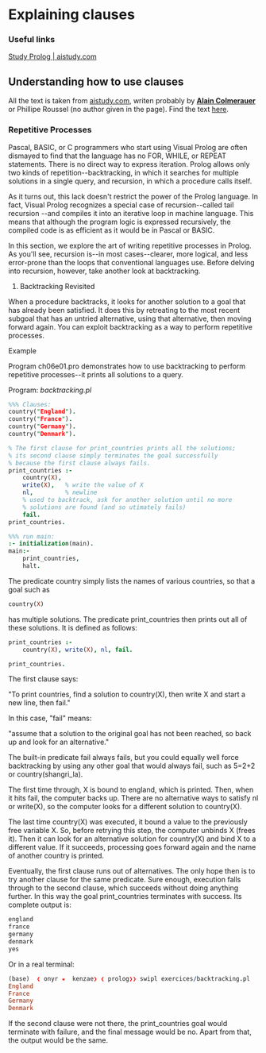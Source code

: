 # Explaining clauses

### Useful links

[Study Prolog | aistudy.com](http://www.aistudy.com/program/prolog/prolog.htm)



## Understanding how to use clauses

All the text is taken from [aistudy.com](http://www.aistudy.com/program/prolog/visual_prolog/Repetitive%20Processes.htm), writen probably by **[Alain Colmerauer](https://en.wikipedia.org/wiki/Alain_Colmerauer)** or Phillipe Roussel (no author given in the page). Find the text [here](http://www.aistudy.com/program/prolog/visual_prolog/Repetitive%20Processes.htm).



### Repetitive Processes

Pascal, BASIC, or C programmers who start using Visual Prolog are often dismayed to find that the language has no FOR, WHILE, or REPEAT statements. There is no direct way to express iteration. Prolog allows only two kinds of repetition--backtracking, in which it searches for multiple solutions in a single query, and recursion, in which a procedure calls itself.

As it turns out, this lack doesn't restrict the power of the Prolog language. In fact, Visual Prolog recognizes a special case of recursion--called tail recursion --and compiles it into an iterative loop in machine language. This means that although the program logic is expressed recursively, the compiled code is as efficient as it would be in Pascal or BASIC.

In this section, we explore the art of writing repetitive processes in Prolog. As you'll see, recursion is--in most cases--clearer, more logical, and less error-prone than the loops that conventional languages use. Before delving into recursion, however, take another look at backtracking.

1. Backtracking Revisited

When a procedure backtracks, it looks for another solution to a goal that has already been satisfied. It does this by retreating to the most recent subgoal that has an untried alternative, using that alternative, then moving forward again. You can exploit backtracking as a way to perform repetitive processes.

Example

Program ch06e01.pro demonstrates how to use backtracking to perform repetitive processes--it prints all solutions to a query.

Program: *backtracking.pl*

```prolog
%%% Clauses:
country("England").
country("France").
country("Germany").
country("Denmark").

% The first clause for print_countries prints all the solutions; 
% its second clause simply terminates the goal successfully 
% because the first clause always fails.
print_countries :-
    country(X),
    write(X),   % write the value of X
    nl,         % newline
    % used to backtrack, ask for another solution until no more 
    % solutions are found (and so utimately fails)
    fail.   
print_countries.

%%% run main:
:- initialization(main).
main:- 
    print_countries,
    halt.
```

The predicate country simply lists the names of various countries, so that a goal such as

```prolog
country(X)
```

has multiple solutions. The predicate print_countries then prints out all of these solutions. It is defined as follows:

```prolog
print_countries :-
    country(X), write(X), nl, fail.

print_countries.
```

The first clause says:

"To print countries, find a solution to country(X), then write X and start a new line, then fail."

In this case, "fail" means:

"assume that a solution to the original goal has not been reached, so back up and look for an alternative."

The built-in predicate fail always fails, but you could equally well force backtracking by using any other goal that would always fail, such as 5=2+2 or country(shangri_la).

The first time through, X is bound to england, which is printed. Then, when it hits fail, the computer backs up. There are no alternative ways to satisfy nl or write(X), so the computer looks for a different solution to country(X).

The last time country(X) was executed, it bound a value to the previously free variable X. So, before retrying this step, the computer unbinds X (frees it). Then it can look for an alternative solution for country(X) and bind X to a different value. If it succeeds, processing goes forward again and the name of another country is printed.

Eventually, the first clause runs out of alternatives. The only hope then is to try another clause for the same predicate. Sure enough, execution falls through to the second clause, which succeeds without doing anything further. In this way the goal print_countries terminates with success. Its complete output is:

```prolog
england
france
germany
denmark
yes
```

Or in a real terminal:

```prolog
(base)  ❮ onyr ★  kenzae❯ ❮ prolog❯❯ swipl exercices/backtracking.pl 
England
France
Germany
Denmark
```

If the second clause were not there, the print_countries goal would terminate with failure, and the final message would be no. Apart from that, the output would be the same.
